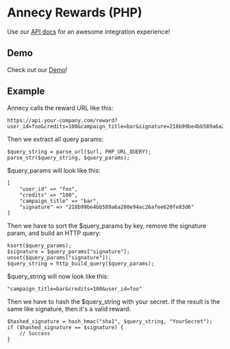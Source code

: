 # Annecy Rewards (PHP)

Use our [API docs](https://admin.annecy.media/docs) for an awesome integration experience!

## Demo

Check out our [Demo](https://github.com/gdmobile/annecy-media-api/tree/master/docs/rewards-php/demo/reward.php)!

## Example

Annecy calls the reward URL like this:

```
https://api.your-company.com/reward?user_id=foo&credits=100&campaign_title=bar&signature=218b99be4bb589a6a200e94ac26afee620fe83d6
```

Then we extract all query params:

```
$query_string = parse_url($url, PHP_URL_QUERY);
parse_str($query_string, $query_params);
```

$query_params will look like this:

```
[
    "user_id" => "foo",
    "credits" => "100",
    "campaign_title" => "bar",
    "signature" => "218b99be4bb589a6a200e94ac26afee620fe83d6"
]
```

Then we have to sort the $query_params by key, remove the signature param, and build an HTTP query:

```
ksort($query_params);
$signature = $query_params["signature"];
unset($query_params["signature"]);
$query_string = http_build_query($query_params);
```

$query_string will now look like this:

```
"campaign_title=bar&credits=100&user_id=foo"
```

Then we have to hash the $query_string with your secret. If the result is the same like signature, then it's a valid reward:

```
$hashed_signature = hash_hmac("sha1", $query_string, "YourSecret");
if ($hashed_signature == $signature) {
    // Success
}
```
